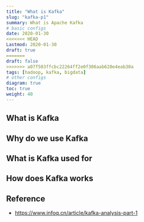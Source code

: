 ```yaml
---
title: "What is Kafka"
slug: "kafka-p1"
summary: What is Apache Kafka
# basic configs
date: 2020-01-30
<<<<<<< HEAD
Lastmod: 2020-01-30
draft: true
=======
draft: false
>>>>>>> a07f503ffcbc22264ff2e0f306aab620e4eab30a
tags: [hadoop, kafka, bigdata]
# other configs
diagram: true
toc: true
weight: 40
---
```


## What is Kafka

## Why do we use Kafka

## What is Kafka used for

## How does Kafka works

## Reference

- <https://www.infoq.cn/article/kafka-analysis-part-1>
